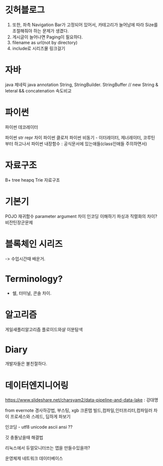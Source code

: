 # 깃허블로그
1. 또한, 좌측 Navigation Bar가 고정되어 있어서, 카테고리가 늘어남에 따라 Size를조절해줘야 하는 문제가 생겼다.
2. 게시글이 늘어나면 Paging이 필요하다.
3. filename as url(not by directory)
4. include로 시리즈물 링크걸기

# 자바
java 제네릭
java annotation
String, StringBuilder. StringBuffer // new String & leteral && concatenation 속도비교

# 파이썬
파이썬 데코레이터

파이썬 str repr 차이
파이썬 클로저
파이썬 비동기 - 이터레이터, 제너레이터, 코루틴 부터 하고나서
파이썬 내장함수 : 공식문서에 있는애들(class인애들 주의하면서)

# 자료구조
B+ tree
heapq
Trie 자료구조

# 기본기
POJO
재귀함수
parameter argument 차이
인코딩 이해하기
파싱과 직렬화의 차이?
비잔틴장군문제

# 블록체인 시리즈
-> 수업시간때 배운거.

# Terminology?
- 쉘, 터미널, 콘솔 차이.

# 알고리즘
게일섀플리알고리즘
플로이드와샬
이분탐색

# Diary
개발자들은 불친절하다.

# 데이터엔지니어링
https://www.slideshare.net/charsyam2/data-pipeline-and-data-lake : 강대명

from evernote
경사하강법, 부스팅, xgb
크론탭
빌드,컴파일,인터프리터,컴파일러 차이
프로세스와 스레드, 딥하게 파보기




인코딩 - utf8 unicode ascii ansi ??



깃 충돌났을때 해결법

리눅스에서 듀얼모니터쓰는 앱을 만들수있을까?

운영체제
네트워크
데이터베이스
